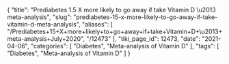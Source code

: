 {
    "title": "Prediabetes 1.5 X more likely to go away if take Vitamin D \u2013 meta-analysis",
    "slug": "prediabetes-15-x-more-likely-to-go-away-if-take-vitamin-d-meta-analysis",
    "aliases": [
        "/Prediabetes+15+X+more+likely+to+go+away+if+take+Vitamin+D+\u2013+meta-analysis+July+2020",
        "/12473"
    ],
    "tiki_page_id": 12473,
    "date": "2021-04-06",
    "categories": [
        "Diabetes",
        "Meta-analysis of Vitamin D"
    ],
    "tags": [
        "Diabetes",
        "Meta-analysis of Vitamin D"
    ]
}